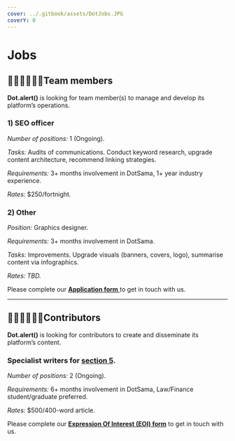 ```yaml
---
cover: ../.gitbook/assets/DotJobs.JPG
coverY: 0
---
```


# Jobs

## 👩🏿‍💻👨🏼‍💻**Team members**

**Dot.alert()** is looking for team member(s) to manage and develop its platform’s operations.

### **1) SEO officer**&#x20;

_Number of positions:_ 1 (Ongoing).

_Tasks:_ Audits of communications. Conduct keyword research, upgrade content architecture, recommend linking strategies.

_Requirements:_ 3+ months involvement in DotSama, 1+ year industry experience.

_Rates:_ $250/fortnight.



### **2) Other**

_Position:_ Graphics designer.

_Requirements:_ 3+ months involvement in DotSama.

_Tasks:_ Improvements. Upgrade visuals (banners, covers, logo), summarise content via infographics.

_Rates: TBD._



Please complete our [**Application form** ](https://forms.gle/rdpbd6sQNYMoui1w9)to get in touch with us.

****

## 👨🏻‍💼👩🏾‍💼Contributors

**Dot.alert()** is looking for contributors to create and disseminate its platform’s content.

### **Specialist writers for** [**section 5**](https://docs.google.com/document/d/1TXH0E2CD12aLhXjQWdHUvx0gZ6jyUn5HZbGIisgb4Eo/edit?usp=sharing)**.**&#x20;

_Number of positions:_ 2 (Ongoing).

_Requirements:_ 6+ months involvement in DotSama, Law/Finance student/graduate preferred.

_Rates:_ $500/400-word article.



Please complete our [**Expression Of Interest (EOI) form**](https://forms.gle/J7qvCvr9s5BRuowU7) to get in touch with us.

